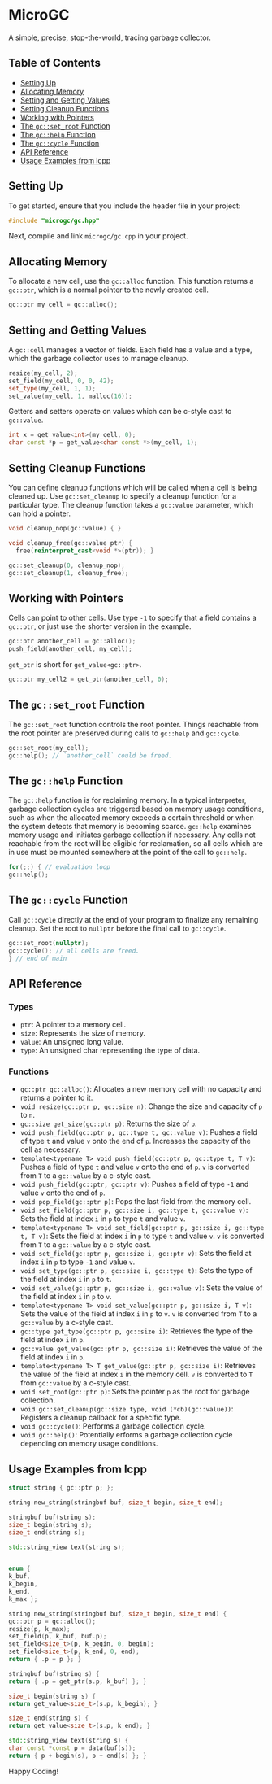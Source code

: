 # MicroGC

A simple, precise, stop-the-world, tracing garbage collector.

## Table of Contents

- [Setting Up](#setting-up)
- [Allocating Memory](#allocating-memory)
- [Setting and Getting Values](#setting-and-getting-values)
- [Setting Cleanup Functions](#setting-cleanup-functions)
- [Working with Pointers](#working-with-pointers)
- [The `gc::set_root` Function](#the-gcset_root-function)
- [The `gc::help` Function](#the-gchelp-function)
- [The `gc::cycle` Function](#the-gccycle-function)
- [API Reference](#api-reference)
- [Usage Examples from lcpp](#usage-examples-from-lcpp)

## Setting Up

To get started, ensure that you include the header file in your project:

```cpp
#include "microgc/gc.hpp"
```

Next, compile and link `microgc/gc.cpp` in your project.

## Allocating Memory

To allocate a new cell, use the `gc::alloc` function. This function returns a `gc::ptr`, which is a normal pointer to the newly created cell.

```cpp
gc::ptr my_cell = gc::alloc();
```

## Setting and Getting Values

A `gc::cell` manages a vector of fields.
Each field has a value and a type, which the garbage collector uses to manage cleanup.

```cpp
resize(my_cell, 2);
set_field(my_cell, 0, 0, 42);
set_type(my_cell, 1, 1);
set_value(my_cell, 1, malloc(16));
```

Getters and setters operate on values which can be c-style cast to `gc::value`.

```cpp
int x = get_value<int>(my_cell, 0);
char const *p = get_value<char const *>(my_cell, 1);
```

## Setting Cleanup Functions

You can define cleanup functions which will be called when a cell is being cleaned up. Use `gc::set_cleanup` to specify a cleanup function for a particular type. The cleanup function takes a `gc::value` parameter, which can hold a pointer.

```cpp
void cleanup_nop(gc::value) { }

void cleanup_free(gc::value ptr) {
  free(reinterpret_cast<void *>(ptr)); }

gc::set_cleanup(0, cleanup_nop);
gc::set_cleanup(1, cleanup_free);
```

## Working with Pointers

Cells can point to other cells.
Use type `-1` to specify that a field contains a `gc::ptr`, or just use the shorter version in the example.

```cpp
gc::ptr another_cell = gc::alloc();
push_field(another_cell, my_cell);
```

`get_ptr` is short for `get_value<gc::ptr>`.

```cpp
gc::ptr my_cell2 = get_ptr(another_cell, 0);
```

## The `gc::set_root` Function

The `gc::set_root` function controls the root pointer.
Things reachable from the root pointer are preserved during calls to `gc::help` and `gc::cycle`.

```cpp
gc::set_root(my_cell);
gc::help(); // `another_cell` could be freed.
```

## The `gc::help` Function

The `gc::help` function is for reclaiming memory. In a typical interpreter, garbage collection cycles are triggered based on memory usage conditions, such as when the allocated memory exceeds a certain threshold or when the system detects that memory is becoming scarce. `gc::help` examines memory usage and initiates garbage collection if necessary. Any cells not reachable from the root will be eligible for reclamation, so all cells which are in use must be mounted somewhere at the point of the call to `gc::help`.

```cpp
for(;;) { // evaluation loop
gc::help();
```

## The `gc::cycle` Function

Call `gc::cycle` directly at the end of your program to finalize any remaining cleanup.
Set the root to `nullptr` before the final call to `gc::cycle`.

```cpp
gc::set_root(nullptr);
gc::cycle(); // all cells are freed.
} // end of main
```

## API Reference

### Types

- `ptr`: A pointer to a memory cell.
- `size`: Represents the size of memory.
- `value`: An unsigned long value.
- `type`: An unsigned char representing the type of data.

### Functions

- `gc::ptr gc::alloc()`: Allocates a new memory cell with no capacity and returns a pointer to it.
- `void resize(gc::ptr p, gc::size n)`: Change the size and capacity of `p` to `n`.
- `gc::size get_size(gc::ptr p)`: Returns the size of `p`.
- `void push_field(gc::ptr p, gc::type t, gc::value v)`: Pushes a field of type `t` and value `v` onto the end of `p`. Increases the capacity of the cell as necessary.
- `template<typename T> void push_field(gc::ptr p, gc::type t, T v)`: Pushes a field of type `t` and value `v` onto the end of `p`. `v` is converted from `T` to a `gc::value` by a c-style cast.
- `void push_field(gc::ptr, gc::ptr v)`: Pushes a field of type `-1` and value `v` onto the end of `p`.
- `void pop_field(gc::ptr p)`: Pops the last field from the memory cell.
- `void set_field(gc::ptr p, gc::size i, gc::type t, gc::value v)`: Sets the field at index `i` in `p` to type `t` and value `v`.
- `template<typename T> void set_field(gc::ptr p, gc::size i, gc::type t, T v)`: Sets the field at index `i` in `p` to type `t` and value `v`. `v` is converted from `T` to a `gc::value` by a c-style cast.
- `void set_field(gc::ptr p, gc::size i, gc::ptr v)`: Sets the field at index `i` in `p` to type `-1` and value `v`.
- `void set_type(gc::ptr p, gc::size i, gc::type t)`: Sets the type of the field at index `i` in `p` to `t`.
- `void set_value(gc::ptr p, gc::size i, gc::value v)`: Sets the value of the field at index `i` in `p` to `v`.
- `template<typename T> void set_value(gc::ptr p, gc::size i, T v)`: Sets the value of the field at index `i` in `p` to `v`. `v` is converted from `T` to a `gc::value` by a c-style cast.
- `gc::type get_type(gc::ptr p, gc::size i)`: Retrieves the type of the field at index `i` in `p`.
- `gc::value get_value(gc::ptr p, gc::size i)`: Retrieves the value of the field at index `i` in `p`.
- `template<typename T> T get_value(gc::ptr p, gc::size i)`: Retrieves the value of the field at index `i` in the memory cell. `v` is converted to `T` from `gc::value` by a c-style cast.
- `void set_root(gc::ptr p)`: Sets the pointer `p` as the root for garbage collection.
- `void gc::set_cleanup(gc::size type, void (*cb)(gc::value))`: Registers a cleanup callback for a specific type.
- `void gc::cycle()`: Performs a garbage collection cycle.
- `void gc::help()`: Potentially erforms a garbage collection cycle depending on memory usage conditions.

## Usage Examples from lcpp

```cpp
struct string { gc::ptr p; };

string new_string(stringbuf buf, size_t begin, size_t end);

stringbuf buf(string s);
size_t begin(string s);
size_t end(string s);

std::string_view text(string s);
```

```cpp

enum {
k_buf,
k_begin,
k_end,
k_max };

string new_string(stringbuf buf, size_t begin, size_t end) {
gc::ptr p = gc::alloc();
resize(p, k_max);
set_field(p, k_buf, buf.p);
set_field<size_t>(p, k_begin, 0, begin);
set_field<size_t>(p, k_end, 0, end);
return { .p = p }; }

stringbuf buf(string s) {
return { .p = get_ptr(s.p, k_buf) }; }

size_t begin(string s) {
return get_value<size_t>(s.p, k_begin); }

size_t end(string s) {
return get_value<size_t>(s.p, k_end); }

std::string_view text(string s) {
char const *const p = data(buf(s));
return { p + begin(s), p + end(s) }; }
```

Happy Coding!
